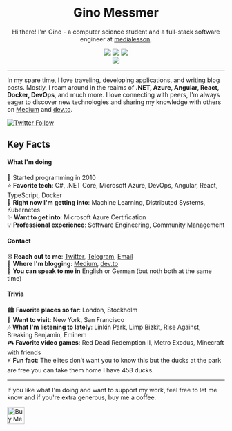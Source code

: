 
<h1 align="center">Gino Messmer</h1>
<p align="center">Hi there! I'm Gino - a computer science student and a full-stack software engineer at <a href="https://www.media-lesson.com/">medialesson</a>.</p>
<p align="center">
  <img src="https://ginomessmer-readme.azurewebsites.net/api/shields/hits?code=kcGyVPt0yNREOnxuOv0/2paiVOKfzw/gc/aJT6mD6mT3RLb83yGa4Q=="> 
  <img src="https://ginomessmerreadme.blob.core.windows.net/shields/spotify.svg">
  <img src="https://ginomessmerreadme.blob.core.windows.net/shields/steam.svg">
  <br>
  <img src="https://github.com/ginomessmer/ginomessmer/workflows/.NET%20Core/badge.svg">
</p>

---

In my spare time, I love traveling, developing applications, and writing blog posts. Mostly, I roam around in the realms of **.NET, Azure, Angular, React, Docker, DevOps**, and much more. I love connecting with peers, I'm always eager to discover new technologies and sharing my knowledge with others on [Medium](https://medium.com/@ginomessmer) and [dev.to](https://dev.to/ginomessmer).

[![Twitter Follow](https://img.shields.io/twitter/follow/ginomessmer?style=social)](https://twitter.com/ginomessmer)

## Key Facts
#### What I'm doing
💫 Started programming in 2010  
⭐ **Favorite tech**: C#, .NET Core, Microsoft Azure, DevOps, Angular, React, TypeScript, Docker  
🌟 **Right now I'm getting into**: Machine Learning, Distributed Systems, Kubernetes  
✨ **Want to get into**: Microsoft Azure Certification  
💡 **Professional experience**: Software Engineering, Community Management

#### Contact
✉ **Reach out to me**: [Twitter](https://twitter.com/ginomessmer), [Telegram](https://t.me/ginomessmer), [Email](mailto:gino@messmerized.de)  
📝 **Where I'm blogging**: [Medium](https://medium.com/@ginomessmer), [dev.to](https://dev.to/ginomessmer)  
🍻 **You can speak to me in** English or German (but noth both at the same time)

#### Trivia
🏙 **Favorite places so far**: London, Stockholm  
🌆 **Want to visit**: New York, San Francisco  
🎶 **What I'm listening to lately**: Linkin Park, Limp Bizkit, Rise Against, Breaking Benjamin, Eminem  
🎮 **Favorite video games**: Red Dead Redemption II, Metro Exodus, Minecraft with friends  
⚡ **Fun fact**: The elites don’t want you to know this but the ducks at the park are free you can take them home I have 458 ducks.

---

If you like what I'm doing and want to support my work, feel free to let me know and if you're extra generous, buy me a coffee.

<a href="https://www.buymeacoffee.com/ginomessmer" target="_blank"><img src="https://cdn.buymeacoffee.com/buttons/default-orange.png" alt="Buy Me A Coffee" height="40px" ></a>

<!--
**ginomessmer/ginomessmer** is a ✨ _special_ ✨ repository because its `README.md` (this file) appears on your GitHub profile.

Here are some ideas to get you started:

- 🔭 I’m currently working on ...
- 🌱 I’m currently learning ...
- 👯 I’m looking to collaborate on ...
- 🤔 I’m looking for help with ...
- 💬 Ask me about ...
- 📫 How to reach me: ...
- 😄 Pronouns: ...
- ⚡ Fun fact: ...
-->
